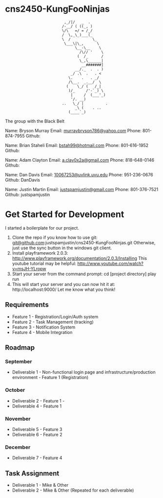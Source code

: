 cns2450-KungFooNinjas
=====================



                               ,_/|/   _  .
                              /-__/ ( ((_, )
                              \/\   =/ = /_/
                              /  \,_\_)___(_
                              \  /          \_
                               \___\|\_,      \
                                    \__-\__    \
                                      /\// '    \
                                     (  /_      /
                                      \_,\______|
                                       __#######]
                                    __/._  .  . )
                                  _/ .\  .   . <
                                 \.    .   . _/
                                 /\__.  _.__/  \
                                (    \_/ (   /_|
                                 )/_     /'-`_) \
                                  |     /  (___'_)
                                  '/. __)
                              ..   \_/ |          .
                                    _\ (    . ..
                                 (____`_)

The group with the Black Belt

Name: Bryson Murray
Email: murraybryson786@yahoo.com
Phone: 801-874-7955
Github:

Name: Brian Staheli
Email: bstah99@hotmail.com
Phone: 801-616-1952
Github:

Name: Adam Clayton
Email: a.clay0x2a@gmail.com
Phone: 818-648-0146
Github:

Name: Dan Davis
Email: 10067253@uvlink.uvu.edu
Phone: 951-236-0676
Github: DanDavis

Name: Justin Martin
Email: justspamjustin@gmail.com
Phone: 801-376-7521
Github: justspamjustin

Get Started for Development
=============
I started a boilerplate for our project.

1. Clone the repo if you know how to use git: git@github.com:justspamjustin/cns2450-KungFooNinjas.git
  Otherwise, just use the sync button in the windows git client.
2. Install playframework 2.0.3: http://www.playframework.org/documentation/2.0.3/Installing
  This youtube tutorial may be helpful: http://www.youtube.com/watch?v=msJH-YLropw
3. Start your server from the command prompt:
  cd [project directory]
  play run
4.  This will start your server and you can now hit it at: http://localhost:9000/
  Let me know what you think!

Requirements
----------------

* Feature 1 - Registration/Login/Auth system
* Feature 2 - Task Management (tracking)
* Feature 3 - Notification System
* Feature 4 - Mobile Integration

Roadmap
-------------------

### September
* Deliverable 1 - Non-functional login page and infrastructure/production environment - Feature 1 (Registration)

### October
* Deliverable 2 - Feature 1 - 
* Deliverable 4 - Feature 1

### November
* Deliverable 5 - Feature 3
* Deliverable 6 - Feature 2

### December
* Deliverable 7 - Feature 4
 
Task Assignment
------------------

* Deliverable 1 - Mike & Other
* Deliverable 2 - Mike & Other
(Repeated for each deliverable)
